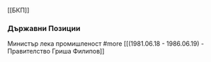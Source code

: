[[БКП]]

### Държавни Позиции
Министър лека промишленост #more [[(1981.06.18 - 1986.06.19) - Правителство Гриша Филипов]]